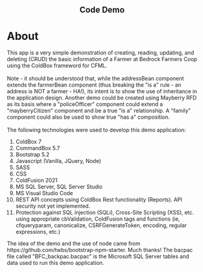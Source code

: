 <h2 align="center">Code Demo</h2>

# About

<p class="p-2">
    This app is a very simple demonstration of creating, reading, updating, and deleting (CRUD) 
    the basic information of a Farmer at Bedrock Farmers Coop using the ColdBox frameword for CFML.  
    <BR><BR>
    Note - it should be understood that, while the addressBean component extends
    the farmerBean component (thus breaking the "is a" rule -  an address is NOT a farmer - HA!), 
    its intent is to show the use of inheritance in the application design.  Another demo could be 
    created using Mayberry RFD as its basis where a "policeOfficer" component could extend a "mayberryCitizen" 
    component and be a true "is a" relationship. A "family" component could also be used to show true 
    "has a" composition.
    <BR><BR>
    The following technologies were used to develop this demo application:
</p>
<ol>
    <li>ColdBox 7</li>
	<li>CommandBox 5.7</li>
	<li>Bootstrap 5.2</li>
	<li>Javascript (Vanilla, JQuery, Node)</li>
	<li>SASS</li>
	<li>CSS</li>
	<li>ColdFusion 2021</li>
	<li>MS SQL Server, SQL Server Studio</li>
	<li>MS Visual Studio Code</li>
	<li>REST API concepts using ColdBox Rest functionality (Reports).  API security not yet implemented.
	<li>Protection against SQL injection (SQLi), Cross-Site Scripting (XSS), etc. using appropriate cbValidation,
		ColdFusion tags and functions (ie, cfqueryparam, canonicalize, CSRFGenerateToken, encoding, regular expressions, etc.)</li>
</ol>

<p class="p-2">The idea of the demo and the use of node came from https://github.com/twbs/bootstrap-npm-starter.  Much thanks!  The bacpac file called "BFC_backpac.bacpac" is the Microsoft SQL Server tables and data used to run this demo application.  
</p>




